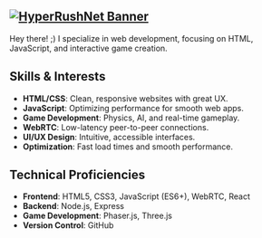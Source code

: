 [![HyperRushNet Banner](https://hyperrushnet.github.io/assets/logo.png)](https://github.com/HyperRushNet)
---
Hey there! ;)
I specialize in web development, focusing on HTML, JavaScript, and interactive game creation. 

## Skills & Interests
- **HTML/CSS**: Clean, responsive websites with great UX.
- **JavaScript**: Optimizing performance for smooth web apps.
- **Game Development**: Physics, AI, and real-time gameplay.
- **WebRTC**: Low-latency peer-to-peer connections.
- **UI/UX Design**: Intuitive, accessible interfaces.
- **Optimization**: Fast load times and smooth performance.

## Technical Proficiencies
- **Frontend**: HTML5, CSS3, JavaScript (ES6+), WebRTC, React
- **Backend**: Node.js, Express
- **Game Development**: Phaser.js, Three.js
- **Version Control**: GitHub
